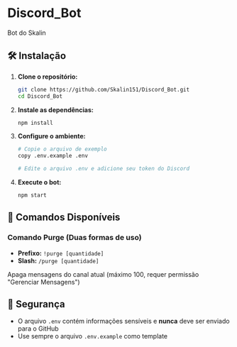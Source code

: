# Discord_Bot
Bot do Skalin

## 🛠️ Instalação

1. **Clone o repositório:**
   ```bash
   git clone https://github.com/Skalin151/Discord_Bot.git
   cd Discord_Bot
   ```

2. **Instale as dependências:**
   ```bash
   npm install
   ```

3. **Configure o ambiente:**
   ```bash
   # Copie o arquivo de exemplo
   copy .env.example .env
   
   # Edite o arquivo .env e adicione seu token do Discord
   ```

4. **Execute o bot:**
   ```bash
   npm start
   ```

## 🎯 Comandos Disponíveis

### Comando Purge (Duas formas de uso)

- **Prefixo:** `!purge [quantidade]` 
- **Slash:** `/purge [quantidade]`

Apaga mensagens do canal atual (máximo 100, requer permissão "Gerenciar Mensagens")

## 🔐 Segurança

- O arquivo `.env` contém informações sensíveis e **nunca** deve ser enviado para o GitHub
- Use sempre o arquivo `.env.example` como template
